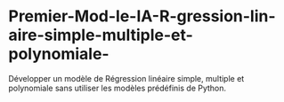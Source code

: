 # Premier-Mod-le-IA-R-gression-lin-aire-simple-multiple-et-polynomiale-
Développer un modèle de Régression linéaire simple, multiple et polynomiale sans utiliser les modèles prédéfinis de Python.
